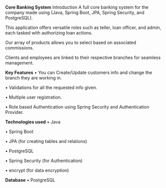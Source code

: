 **Core Banking System** 
Introduction
A full core banking system for the company made using (Java, Spring Boot, JPA, Spring Security, and PostgreSQL).

This application offers versatile roles such as teller, loan officer, and admin, each tasked with authorizing loan actions. 

Our array of products allows you to select based on associated commissions. 

Clients and employees are linked to their respective branches for seamless management. 

**Key Features**
•	You can Create/Update customers info and change the branch they are working in.

•	Validations for all the requested info given.

•	Multiple user registration.

•	Role based Authentication using Spring Security and Authentication Provider.

**Technologies used**
•	Java

•	Spring Boot

•	JPA (for creating tables and relations)

•	PostgreSQL

•	Spring Security (for Authentication)

•	encrypt (for data encryption)

**Database**
•	PostgreSQL

